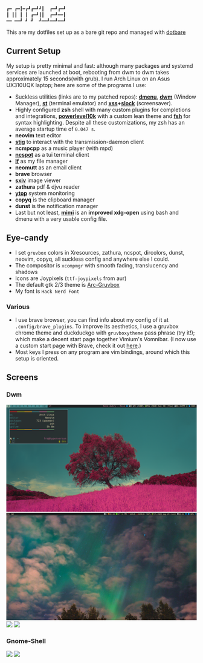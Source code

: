 ```
┏━ ┏━┃━┏┛┏━┛┛┃  ┏━┛┏━┛
┃ ┃┃ ┃ ┃ ┏━┛┃┃  ┏━┛━━┃
━━ ━━┛ ┛ ┛  ┛━━┛━━┛━━┛
```

This are my dotfiles set up as a bare git repo and managed with [dotbare](https://github.com/kazhala/dotbare)

## Current Setup

My setup is pretty minimal and fast: although many packages and systemd services are launched at boot, rebooting from dwm to dwm takes approximately 15 seconds(with grub).
I run Arch Linux on an Asus UX310UQK laptop; here are some of the programs I use:
- Suckless utilities (links are to my patched repos): **[dmenu](https://github.com/BachoSeven/dmenu)**, **[dwm](https://github.com/BachoSeven/dwm)** (Window Manager), **[st](https://github.com/BachoSeven/st)** (terminal emulator) and **[xss](https://github.com/9wm/xss)+[slock](https://github.com/BachoSeven/slock)** (screensaver).
- Highly configured **zsh**  shell with many custom plugins for completions and integrations, **[powerlevel10k](https://github.com/romkatv/powerlevel10k)** with a custom lean theme and **[fsh](https://github.com/zdharma/fast-syntax-highlighting)** for syntax highlighting. Despite all these customizations, my zsh has an average startup time of `0.047 s`.
- **neovim** text editor
- **[stig](https://github.com/rndusr/stig)** to interact with the transmission-daemon client
- **ncmpcpp** as a music player (with mpd)
- **[ncspot](https://github.com/hrkfdn/ncspot)** as a tui terminal client
- **[lf](https://github.com/gokcehan/lf)** as my file manager
- **neomutt** as an email client
- **brave** browser
- **[sxiv](https://github.com/muennich/sxiv)** image viewer
- **zathura** pdf & djvu reader
- **[ytop](https://github.com/cjbassi/ytop)** system monitoring
- **copyq** is the clipboard manager
- **dunst** is the notification manager
- Last but not least, **[mimi](https://github.com/BachoSeven/mimi)** is an __improved xdg-open__ using bash and dmenu with a very usable config file.

## Eye-candy
- I set `gruvbox` colors in Xresources, zathura, ncspot, dircolors, dunst, neovim, copyq, all suckless config and anywhere else I could.
- The compositor is `xcompmgr` with smooth fading, translucency and shadows
- Icons are Joypixels (`ttf-joypixels` from aur)
- The default gtk 2/3 theme is [Arc-Gruvbox](https://aur.archlinux.org/packages/gtk-theme-arc-gruvbox-git)
- My font is `Hack Nerd Font`

### Various
- I use brave browser, you can find info about my config of it at `.config/brave_plugins`. To improve its aesthetics, I use a gruvbox chrome theme and duckduckgo with `gruvboxytheme` pass phrase (try it!); which make a decent start page together Vimium's Vomnibar. (I now use a custom start page with Brave, check it out [here](https://github.com/BachoSeven/startpage).)
- Most keys I press on any program are vim bindings, around which this setup is oriented.

## Screens

### Dwm

<img src="pics/screens/ricing/pink_dwm.png"/>

<img src="pics/screens/ricing/dwwm.png"/>

<img src="pics/screens/ricing/dwm.png"/>

<img src="pics/screens/ricing/dwm2.png"/>

### Gnome-Shell

<img src="pics/screens/ricing/new_rice1.png"/>

<img src="pics/screens/ricing/new_rice-small.png"/>
